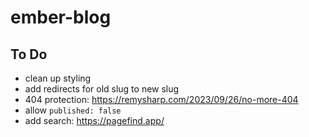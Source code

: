 # ember-blog

## To Do

- clean up styling
- add redirects for old slug to new slug
- 404 protection: https://remysharp.com/2023/09/26/no-more-404
- allow `published: false`
- add search: https://pagefind.app/
